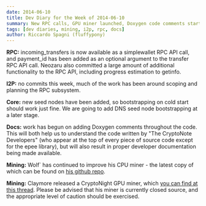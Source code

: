```yaml
---
date: 2014-06-10
title: Dev Diary for the Week of 2014-06-10
summary: New RPC calls, GPU miner launched, Doxygen code comments started
tags: [dev diaries, mining, i2p, rpc, docs]
author: Riccardo Spagni (fluffypony)
---
```



**RPC:** incoming_transfers is now available as a simplewallet RPC API call, and payment_id has been added as an optional argument to the transfer RPC API call. Neozaru also committed a large amount of additional functionality to the RPC API, including progress estimation to getinfo.

**I2P:** no commits this week, much of the work has been around scoping and planning the RPC subsystem.

**Core:** new seed nodes have been added, so bootstrapping on cold start should work just fine. We are going to add DNS seed node bootstrapping at a later stage.

**Docs:** work has begun on adding Doxygen comments throughout the code. This will both help us to understand the code written by "The CryptoNote Developers" (who appear at the top of every piece of source code except for the epee library), but will also result in proper developer documentation being made available.

**Mining:** Wolf` has continued to improve his CPU miner - the latest copy of which can be found on [his github repo](https://github.com/wolf9466/cpuminer-multi).

**Mining:** Claymore released a CryptoNight GPU miner, which [you can find at this thread](https://bitcointalk.org/index.php?topic=638915.0). Please be advised that his miner is currently closed source, and the appropriate level of caution should be exercised.
